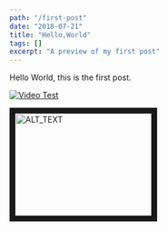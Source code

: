 ```yaml
---
path: "/first-post"
date: "2018-07-21"
title: "Hello,World"
tags: []
excerpt: "A preview of my first post"
---
```


Hello World, this is the first post.

[![Video Test](http://img.youtube.com/vi/YnZ6HozWGzM/0.jpg)](https://youtu.be/YnZ6HozWGzM)

<a href="http://www.youtube.com/watch?feature=player_embedded&v=YnZ6HozWGzM" target="_blank">
  <img src="http://img.youtube.com/vi/YnZ6HozWGzM/0.jpg" alt="ALT_TEXT" width="240" height="180" border="10" />
</a>
